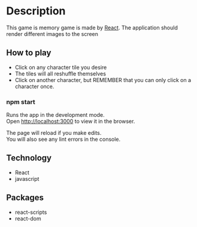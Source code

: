 # Description
This game is memory game is made by [React](https://reactjs.org/docs/getting-started.html). The application should render different images to the screen

## How to play

- Click on any character tile you desire
- The tiles will all reshuffle themselves
- Click on another character, but REMEMBER that you can only click on a character once.

### npm start

Runs the app in the development mode.<br>
Open [http://localhost:3000](http://localhost:3000) to view it in the browser.

The page will reload if you make edits.<br>
You will also see any lint errors in the console.


## Technology

- React
- javascript

## Packages

- react-scripts
- react-dom

